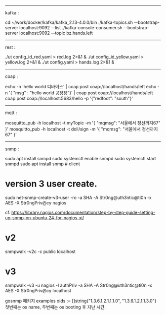 -----------------
kafka :


cd ~/work/docker/kafka/kafka_2.13-4.0.0/bin
./kafka-topics.sh --bootstrap-server localhost:9092 --list
./kafka-console-consumer.sh --bootstrap-server localhost:9092 --topic bz.hands.left


-----------------
rest :

./ut config_id_red.yaml > red.log 2>&1 &
./ut config_id_yellow.yaml > yellow.log 2>&1 &
./ut config.yaml > hands.log 2>&1 &


-----------------
coap : 


echo -n 'hello world 디바이스' | coap post coap://localhost/hands/left
echo -n '{ "msg" : "hello world 공장장"}' | coap post coap://localhost/hands/left
coap post coap://localhost:5683/hello -p '{"redfoot": "south"}'



----------------
mqtt :

mosquitto_pub -h localhost -t myTopic -m '{ "mqmsg": "서울에서 정선까지67" }'
mosquitto_pub -h localhost -t doll/sign -m '{ "mqmsg": "서울에서 정선까지67" }'

----------------
snmp :

sudo apt install snmpd
sudo systemctl enable snmpd
sudo systemctl start snmpd
sudo apt install snmp        # client

# version 3 user create.
sudo net-snmp-create-v3-user -ro -a SHA -A Str0ng@uth3ntic@ti0n -x AES -X Str0ngPriv@cy nagios

cf. https://library.nagios.com/documentation/step-by-step-guide-setting-up-snmp-on-ubuntu-24-for-nagios-xi/

# v2
snmpwalk -v2c -c public localhost
# v3
snmpwalk -v3 -u nagios -l authPriv -a SHA -A Str0ng@uth3ntic@ti0n -x AES -X Str0ngPriv@cy localhost

gosnmp 패키지 examples
oids := []string{"1.3.6.1.2.1.1.1.0", "1.3.6.1.2.1.1.3.0"}
첫번째는 os name,  두번째는 os booting 후 지난 시간.


